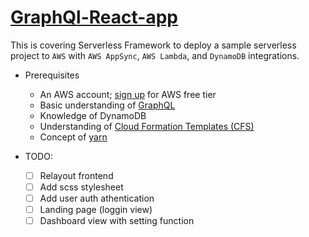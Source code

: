 # [GraphQl-React-app](https://blog.logrocket.com/set-up-graphql-api-using-serverless-react/)

This is covering Serverless Framework to deploy a sample serverless project to `AWS` with `AWS AppSync`, `AWS Lambda`, and `DynamoDB` integrations.

- Prerequisites
  - An AWS account; [sign up](https://aws.amazon.com/tw/free/?all-free-tier.sort-by=item.additionalFields.SortRank&all-free-tier.sort-order=asc) for AWS free tier
  - Basic understanding of [GraphQL](https://graphql.org/learn/)
  - Knowledge of DynamoDB 
  - Understanding of [Cloud Formation Templates (CFS)](https://aws.amazon.com/tw/cloudformation/resources/templates/) 
  - Concept of [yarn](https://classic.yarnpkg.com/en/docs/getting-started)

- TODO:
  - [ ] Relayout frontend
  - [ ] Add scss stylesheet
  - [ ] Add user auth athentication
  - [ ] Landing page (loggin view)
  - [ ] Dashboard view with setting function
